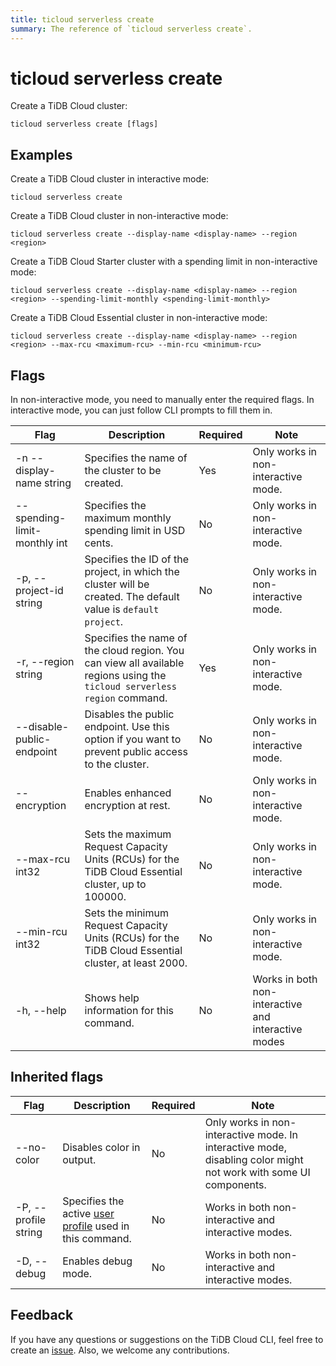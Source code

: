 ```yaml
---
title: ticloud serverless create
summary: The reference of `ticloud serverless create`.
---
```


# ticloud serverless create

Create a TiDB Cloud cluster:

```shell
ticloud serverless create [flags]
```

## Examples

Create a TiDB Cloud cluster in interactive mode:

```shell
ticloud serverless create
```

Create a TiDB Cloud cluster in non-interactive mode:

```shell
ticloud serverless create --display-name <display-name> --region <region>
```

Create a TiDB Cloud Starter cluster with a spending limit in non-interactive mode:

```shell
ticloud serverless create --display-name <display-name> --region <region> --spending-limit-monthly <spending-limit-monthly>
```

Create a TiDB Cloud Essential cluster in non-interactive mode:

```shell
ticloud serverless create --display-name <display-name> --region <region> --max-rcu <maximum-rcu> --min-rcu <minimum-rcu>
```

## Flags

In non-interactive mode, you need to manually enter the required flags. In interactive mode, you can just follow CLI prompts to fill them in.

| Flag                         | Description                                                                                                    | Required | Note                                                |
|------------------------------|----------------------------------------------------------------------------------------------------------------|----------|-----------------------------------------------------|
| -n --display-name string     | Specifies the name of the cluster to be created.                                                               | Yes      | Only works in non-interactive mode.                 |
| --spending-limit-monthly int | Specifies the maximum monthly spending limit in USD cents.                                                     | No       | Only works in non-interactive mode.                 |
| -p, --project-id string      | Specifies the ID of the project, in which the cluster will be created. The default value is `default project`. | No       | Only works in non-interactive mode.                 |
| -r, --region string          | Specifies the name of the cloud region. You can view all available regions using the `ticloud serverless region` command.                | Yes      | Only works in non-interactive mode.                 |
| --disable-public-endpoint    | Disables the public endpoint. Use this option if you want to prevent public access to the cluster.                                                                                 | No       | Only works in non-interactive mode.                 |
| --encryption                 | Enables enhanced encryption at rest.                                                                           | No       | Only works in non-interactive mode.                 |
| --max-rcu int32              | Sets the maximum Request Capacity Units (RCUs) for the TiDB Cloud Essential cluster, up to 100000.                                                                  | No       | Only works in non-interactive mode.                 |
| --min-rcu int32              | Sets the minimum Request Capacity Units (RCUs) for the TiDB Cloud Essential cluster, at least 2000.                                                                    | No       | Only works in non-interactive mode.                 |
| -h, --help                   | Shows help information for this command.                                                                       | No       | Works in both non-interactive and interactive modes |

## Inherited flags

| Flag                 | Description                                                                                          | Required | Note                                                                                                             |
|----------------------|------------------------------------------------------------------------------------------------------|----------|------------------------------------------------------------------------------------------------------------------|
| --no-color           | Disables color in output.                                                                            | No       | Only works in non-interactive mode. In interactive mode, disabling color might not work with some UI components. |
| -P, --profile string | Specifies the active [user profile](/tidb-cloud/cli-reference.md#user-profile) used in this command. | No       | Works in both non-interactive and interactive modes.                                                             |
| -D, --debug          | Enables debug mode.                                                                                   | No       | Works in both non-interactive and interactive modes.                                                             |

## Feedback

If you have any questions or suggestions on the TiDB Cloud CLI, feel free to create an [issue](https://github.com/tidbcloud/tidbcloud-cli/issues/new/choose). Also, we welcome any contributions.
